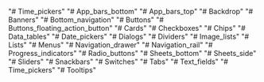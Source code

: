"# Time_pickers" 
"# App_bars_bottom" 
"# App_bars_top" 
"# Backdrop" 
"# Banners" 
"# Bottom_navigation" 
"# Buttons" 
"# Buttons_floating_action_button" 
"# Cards" 
"# Checkboxes" 
"# Chips" 
"# Data_tables" 
"# Date_pickers" 
"# Dialogs" 
"# Dividers" 
"# Image_lists" 
"# Lists" 
"# Menus" 
"# Navigation_drawer" 
"# Navigation_rail" 
"# Progress_indicators" 
"# Radio_buttons" 
"# Sheets_bottom" 
"# Sheets_side" 
"# Sliders" 
"# Snackbars" 
"# Switches" 
"# Tabs" 
"# Text_fields" 
"# Time_pickers" 
"# Tooltips" 
